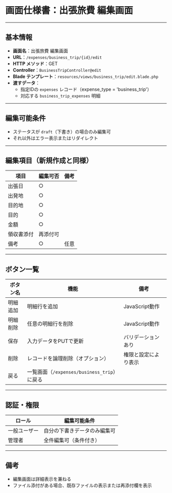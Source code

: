 
# 画面仕様書：出張旅費 編集画面

---

## 基本情報

- **画面名**：出張旅費 編集画面
- **URL**：`/expenses/business_trip/{id}/edit`
- **HTTP メソッド**：GET
- **Controller**：`BusinessTripController@edit`
- **Blade テンプレート**：`resources/views/business_trip/edit.blade.php`
- **渡すデータ**：
    - 指定IDの `expenses` レコード（expense_type = 'business_trip'）
    - 対応する `business_trip_expenses` 明細

---

## 編集可能条件

- ステータスが `draft`（下書き）の場合のみ編集可
- それ以外はエラー表示またはリダイレクト

---

## 編集項目（新規作成と同様）

| 項目         | 編集可否 | 備考                          |
| ------------ | -------- | ----------------------------- |
| 出張日       | ○        |                              |
| 出発地       | ○        |                              |
| 目的地       | ○        |                              |
| 目的         | ○        |                              |
| 金額         | ○        |                              |
| 領収書添付   | 再添付可 |                              |
| 備考         | ○        | 任意                          |

---

## ボタン一覧

| ボタン名 | 機能                             | 備考                    |
| -------- | -------------------------------- | ----------------------- |
| 明細追加 | 明細行を追加                     | JavaScript動作          |
| 明細削除 | 任意の明細行を削除               | JavaScript動作          |
| 保存     | 入力データをPUTで更新            | バリデーションあり      |
| 削除     | レコードを論理削除（オプション） | 権限と設定により表示    |
| 戻る     | 一覧画面（`/expenses/business_trip`）に戻る |                 |

---

## 認証・権限

| ロール         | 編集可能条件                     |
| -------------- | -------------------------------- |
| 一般ユーザー   | 自分の下書きデータのみ編集可     |
| 管理者         | 全件編集可（条件付き）           |

---

## 備考

- 編集画面は詳細表示を兼ねる
- ファイル添付がある場合、既存ファイルの表示または再添付欄を表示
